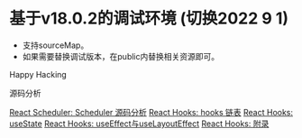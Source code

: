 # 基于v18.0.2的调试环境 (切换2022 9 1)

* 支持sourceMap。
* 如果需要替换调试版本，在public内替换相关资源即可。

Happy Hacking

源码分析

[React Scheduler: Scheduler 源码分析](https://github.com/IWSR/react-code-debug/issues/5)
[React Hooks: hooks 链表](https://github.com/IWSR/react-code-debug/issues/2)
[React Hooks: useState](https://github.com/IWSR/react-code-debug/issues/3)
[React Hooks: useEffect与useLayoutEffect](https://github.com/IWSR/react-code-debug/issues/1)
[React Hooks: 附录](https://github.com/IWSR/react-code-debug/issues/4)
